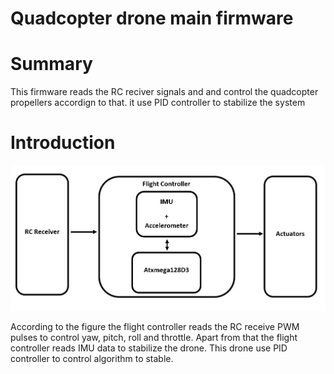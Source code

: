 Quadcopter drone main firmware
==========

# Summary
This firmware reads the RC reciver signals and and control the quadcopter propellers accordign to that. it use PID controller to stabilize the system

# Introduction
![Diagram](assets/com.png)

According to the figure the flight controller reads the RC receive PWM pulses to control yaw, pitch, roll and throttle. Apart from that the flight controller reads IMU data to stabilize the drone. This drone use PID controller to control algorithm to stable.
